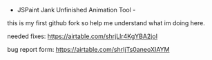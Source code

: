 - JSPaint Jank Unfinished Animation Tool -

this is my first github fork so help me understand what im doing here. 

needed fixes: https://airtable.com/shrjLlr4KgYBA2joI

bug report form: https://airtable.com/shrIjTs0aneoXIAYM